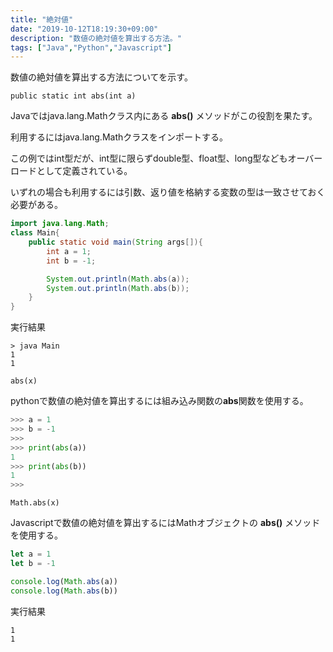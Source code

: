 ```yaml
---
title: "絶対値"
date: "2019-10-12T18:19:30+09:00"
description: "数値の絶対値を算出する方法。"
tags: ["Java","Python","Javascript"]
---
```


数値の絶対値を算出する方法についてを示す。

<div class="note_content_by_programming_language" id="note_content_Java">

`public static int abs(int a)`  

Javaではjava.lang.Mathクラス内にある **abs()** メソッドがこの役割を果たす。   

利用するにはjava.lang.Mathクラスをインポートする。  

この例ではint型だが、int型に限らずdouble型、float型、long型などもオーバーロードとして定義されている。  

いずれの場合も利用するには引数、返り値を格納する変数の型は一致させておく必要がある。 

```java
import java.lang.Math;
class Main{
    public static void main(String args[]){
        int a = 1;
        int b = -1;

        System.out.println(Math.abs(a));
        System.out.println(Math.abs(b));
    }
}
```

実行結果

```
> java Main
1
1
```

</div>
<div class="note_content_by_programming_language" id="note_content_Python">

`abs(x)`

pythonで数値の絶対値を算出するには組み込み関数の**abs**関数を使用する。

```python
>>> a = 1
>>> b = -1
>>> 
>>> print(abs(a))
1
>>> print(abs(b))
1
>>>
```

</div>
<div class="note_content_by_programming_language" id="note_content_Javascript">

`Math.abs(x)`

Javascriptで数値の絶対値を算出するにはMathオブジェクトの **abs()** メソッドを使用する。

```javascript
let a = 1
let b = -1

console.log(Math.abs(a))
console.log(Math.abs(b))
```

実行結果

```
1
1
```

</div>

